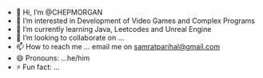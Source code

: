 - 👋 Hi, I’m @CHEPMORGAN
- 👀 I’m interested in Development of Video Games and Complex Programs
- 🌱 I’m currently learning Java, Leetcodes and Unreal Engine
- 💞️ I’m looking to collaborate on ...
- 📫 How to reach me ... email me on samratparihal@gmail.com
- 😄 Pronouns: ...he/him
- ⚡ Fun fact: ...

<!---
CHEPMORGAN/CHEPMORGAN is a ✨ special ✨ repository because its `README.md` (this file) appears on your GitHub profile.
You can click the Preview link to take a look at your changes.
--->
